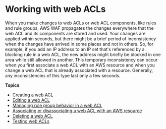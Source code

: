 # Working with web ACLs<a name="web-acl-working-with"></a>

When you make changes to web ACLs or web ACL components, like rules and rule groups, AWS WAF propagates the changes everywhere that the web ACL and its components are stored and used\. Your changes are applied within seconds, but there might be a brief period of inconsistency when the changes have arrived in some places and not in others\. So, for example, if you add an IP address to an IP set that's referenced by a blocking rule in a web ACL, the new address might briefly be blocked in one area while still allowed in another\. This temporary inconsistency can occur when you first associate a web ACL with an AWS resource and when you change a web ACL that is already associated with a resource\. Generally, any inconsistencies of this type last only a few seconds\.

**Topics**
+ [Creating a web ACL](web-acl-creating.md)
+ [Editing a web ACL](web-acl-editing.md)
+ [Managing rule group behavior in a web ACL](web-acl-rule-group-settings.md)
+ [Associating or disassociating a web ACL with an AWS resource](web-acl-associating-aws-resource.md)
+ [Deleting a web ACL](web-acl-deleting.md)
+ [Testing web ACLs](web-acl-testing.md)